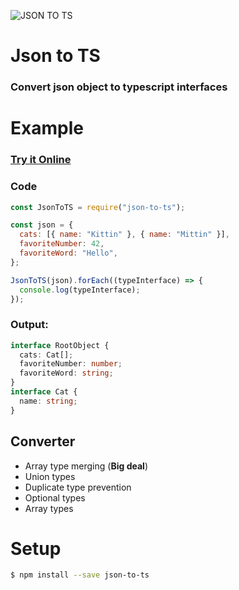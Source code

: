 ![JSON TO TS](https://image.ibb.co/fTb60k/icon.png)

# Json to TS

### Convert json object to typescript interfaces

# Example

### [Try it Online](http://www.jsontots.com)

### Code

```javascript
const JsonToTS = require("json-to-ts");

const json = {
  cats: [{ name: "Kittin" }, { name: "Mittin" }],
  favoriteNumber: 42,
  favoriteWord: "Hello",
};

JsonToTS(json).forEach((typeInterface) => {
  console.log(typeInterface);
});
```

### Output:

```typescript
interface RootObject {
  cats: Cat[];
  favoriteNumber: number;
  favoriteWord: string;
}
interface Cat {
  name: string;
}
```

## Converter

- Array type merging (**Big deal**)
- Union types
- Duplicate type prevention
- Optional types
- Array types

# Setup

```sh
$ npm install --save json-to-ts
```
